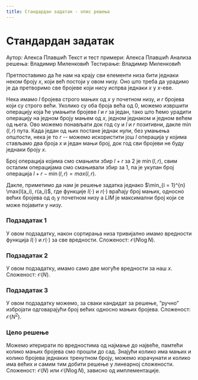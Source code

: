 ```yaml
---
title: Стандардан задатак - опис решења
---
```


# Стандардан задатак

Аутор: Алекса Плавшић
Текст и тест примери: Алекса Плавшић
Анализа решења: Владимир Миленковић
Тестирање: Владимир Миленковић

Претпоставимо да ће нам на крају сви елементи низа бити једнаки неком броју $x$, који већ постоји у овом низу. Оно што треба да урадимо је да претворимо све бројеве који нису испрва једнаки $x$ у $x$-еве. 

Нека имамо $l$ бројева строго мањих од $x$ у почетном низу, и $r$ бројева који су строго већи. Уколико су оба броја већа од $0$, можемо извршити операцију која ће умањити бројеве $l$ и $r$ за један, тако што ћемо урадити операцију на једном броју мањем од $x$, једном једнаком и једном већем од њега. Ово можемо понављати док год су и $l$ и $r$ позитивни, дакле $\min(l, r)$ пута. Када један од њих постане једнак нули, без умањења општости, нека је то $r$ -- можемо искористити још $l$ операција у којима стављамо два броја $x$ и један мањи број, док год сви бројеви не буду једнаки броју $x$.

Број операција којима смо смањили збир $l + r$ за $2$ је $\min(l, r)$, свим осталим операцијама смо смањивали збир за 1, па је укупан број операција $l + r - \min(l, r) = max(l, r)$. 

Дакле, приметимо да нам је решење задатка једнако $\min_{i = 1}^{n} \max(l(a_i), r(a_i)$, где функције $l(\cdot)$ и $r(\cdot)$ враћају број мањих, односно већих бројева од $a_i$ у почетном низу а $LIM$ је максимални број који се може појавити у низу.

### Подзадатак 1

У овом подзадатку, након сортирања низа тривијално имамо вредности функција $l(\cdot)$ и $r(\cdot)$ за све вредности. Сложеност: $\mathcal{O}(N\log N)$.

### Подзадатак 2

У овом подзадатку, имамо само две могуће вредности за наш $x$. Сложеност: $\mathcal{O}(N)$.

### Подзадатак 3

У овом подзадатку можемо, за сваки кандидат за решење, ”ручно” избројати одговарајући број већих односно мањих бројева. Сложеност: $\mathcal{O}(N^2)$.

### Цело решење

Можемо итерирати по вредностима од најмање до највеће, памтећи колико мањих бројева смо прошли до сад. Знајући колико има мањих и колико бројева једнаких тренутном броју, можемо израчунати и колико има већих и самим тим добити решење у линеарној сложености. Сложеност: $\mathcal{O}(N)$ или $\mathcal{O}(N\log N)$, зависно од имплементације.

